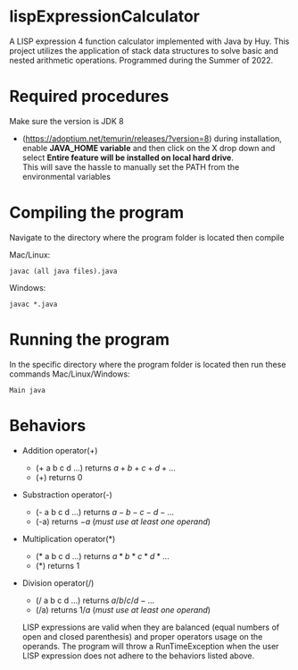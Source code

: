 # lispExpressionCalculator

A LISP expression 4 function calculator implemented with Java by Huy. This project utilizes the application of stack data structures to solve basic and nested arithmetic operations.
Programmed during the Summer of 2022.

# Required procedures
Make sure the version is JDK 8 
- (https://adoptium.net/temurin/releases/?version=8) 
during installation, enable **JAVA_HOME variable** and then click on the X drop down and select **Entire feature will be installed on local hard drive**.  
This will save the hassle to manually set the PATH from the environmental variables 

# Compiling the program
Navigate to the directory where the program folder is located then compile 

Mac/Linux: 
```
javac (all java files).java
```
Windows: 
```
javac *.java
```

# Running the program
In the specific directory where the program folder is located then run these commands
Mac/Linux/Windows: 
```
Main java
```

# Behaviors 
- Addition operator(+) 
  - (+ a b c d ...) returns $a+b+c+d+ ...$ 
  - (+) returns 0
- Substraction operator(-) 
  - (- a b c d ...) returns $a-b-c-d - ...$
  - (-a) returns $-a$ (*must use at least one operand*) 
- Multiplication  operator(*) 
  - (* a b c d ...) returns $a * b * c * d * ...$ 
  - (*) returns 1 
- Division operator(/) 
  - (/ a b c d ...) returns $a/b/c/d - ...$
  - (/a) returns $1/a$ (*must use at least one operand*) 
  
  LISP expressions are valid when they are balanced (equal numbers of open and closed parenthesis) and proper operators usage on the operands.
  The program will throw a RunTimeException when the user LISP expression does not adhere to the behaviors listed above. 

